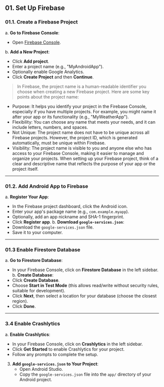 ## 01. Set Up Firebase

### 01.1.  Create a Firebase Project
a. **Go to Firebase Console**:
   - Open [Firebase Console](https://console.firebase.google.com/).

b. **Add a New Project**:
   - Click **Add project**.
   - Enter a project name (e.g., "MyAndroidApp").
   - Optionally enable Google Analytics.
   - Click **Create Project** and then **Continue**.

> In Firebase, the project name is a human-readable identifier you choose when creating a new Firebase project. Here are some key points about the project name:
* Purpose: It helps you identify your project in the Firebase Console, especially if you have multiple projects. For example, you might name it after your app or its functionality (e.g., "MyWeatherApp").
* Flexibility: You can choose any name that meets your needs, and it can include letters, numbers, and spaces.
* Not Unique: The project name does not have to be unique across all Firebase projects. However, the project ID, which is generated automatically, must be unique within Firebase.
* Visibility: The project name is visible to you and anyone else who has access to your Firebase Console, making it easier to manage and organize your projects.
When setting up your Firebase project, think of a clear and descriptive name that reflects the purpose of your app or the project itself.
---

### 01.2. Add Android App to Firebase
a. **Register Your App**:
   - In the Firebase project dashboard, click the Android icon.
   - Enter your app's package name (e.g., `com.example.myapp`).
   - Optionally, add an app nickname and SHA-1 fingerprint.
   - Click **Register app**.
b. **Download `google-services.json`**:
   - Download the `google-services.json` file.
   - Save it to your computer.

---
 
### 01.3 Enable Firestore Database
a. **Go to Firestore Database**:
   - In your Firebase Console, click on **Firestore Database** in the left sidebar.
b. **Create Database**:
   - Click **Create Database**.
   - Choose **Start in Test Mode** (this allows read/write without security rules, suitable for development).
   - Click **Next**, then select a location for your database (choose the closest region).
   - Click **Done**.

---

### 3.4 Enable Crashlytics
a. **Enable Crashlytics**:
   - In your Firebase Console, click on **Crashlytics** in the left sidebar.
   - Click **Get Started** to enable Crashlytics for your project.
   - Follow any prompts to complete the setup.




3. **Add `google-services.json` to Your Project**:
   - Open Android Studio.
   - Copy the `google-services.json` file into the `app/` directory of your Android project.
